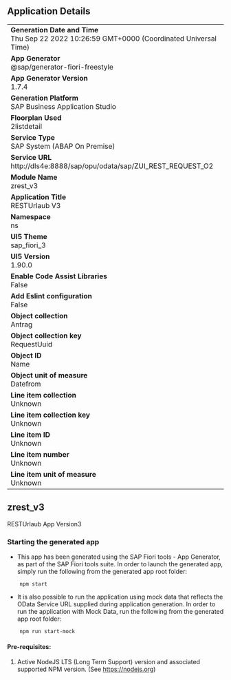 ## Application Details
|               |
| ------------- |
|**Generation Date and Time**<br>Thu Sep 22 2022 10:26:59 GMT+0000 (Coordinated Universal Time)|
|**App Generator**<br>@sap/generator-fiori-freestyle|
|**App Generator Version**<br>1.7.4|
|**Generation Platform**<br>SAP Business Application Studio|
|**Floorplan Used**<br>2listdetail|
|**Service Type**<br>SAP System (ABAP On Premise)|
|**Service URL**<br>http://dls4e:8888/sap/opu/odata/sap/ZUI_REST_REQUEST_O2
|**Module Name**<br>zrest_v3|
|**Application Title**<br>RESTUrlaub V3|
|**Namespace**<br>ns|
|**UI5 Theme**<br>sap_fiori_3|
|**UI5 Version**<br>1.90.0|
|**Enable Code Assist Libraries**<br>False|
|**Add Eslint configuration**<br>False|
|**Object collection**<br>Antrag|
|**Object collection key**<br>RequestUuid|
|**Object ID**<br>Name|
|**Object unit of measure**<br>Datefrom|
|**Line item collection**<br>Unknown|
|**Line item collection key**<br>Unknown|
|**Line item ID**<br>Unknown|
|**Line item number**<br>Unknown|
|**Line item unit of measure**<br>Unknown|

## zrest_v3

RESTUrlaub App Version3

### Starting the generated app

-   This app has been generated using the SAP Fiori tools - App Generator, as part of the SAP Fiori tools suite.  In order to launch the generated app, simply run the following from the generated app root folder:

```
    npm start
```

- It is also possible to run the application using mock data that reflects the OData Service URL supplied during application generation.  In order to run the application with Mock Data, run the following from the generated app root folder:

```
    npm run start-mock
```

#### Pre-requisites:

1. Active NodeJS LTS (Long Term Support) version and associated supported NPM version.  (See https://nodejs.org)


